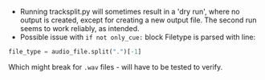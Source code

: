 * Running tracksplit.py will sometimes result in a 'dry run', where no output is created, except for creating a new output file. The second run seems to work reliably, as intended. 
* Possible issue with `if not only_cue:` block
Filetype is parsed with line:
```py
file_type = audio_file.split(".")[-1]
```
Which might break for `.wav` files - will have to be tested to verify.